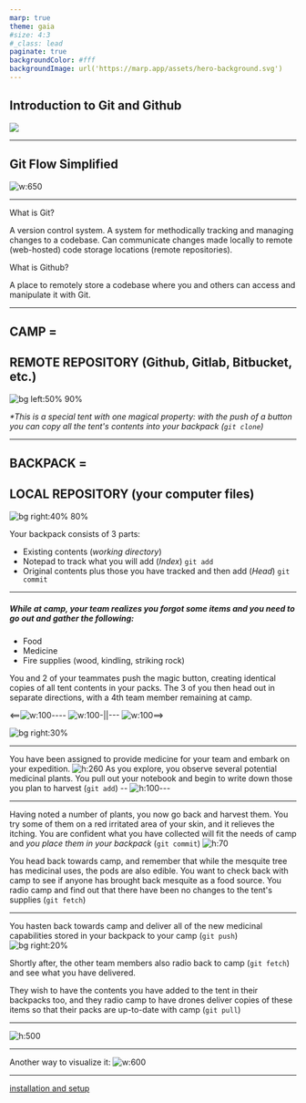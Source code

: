 ```yaml
---
marp: true
theme: gaia
#size: 4:3
#_class: lead
paginate: true
backgroundColor: #fff
backgroundImage: url('https://marp.app/assets/hero-background.svg')
---
```

## <!--fit--> Introduction to Git and Github
![](rsc/xkcd_git.png)

---

## Git Flow Simplified
![w:650](rsc/complicated_git.svg)

---
What is Git?

A version control system. A system for methodically tracking and managing changes to a codebase. Can communicate changes made locally to remote (web-hosted) code storage locations (remote repositories).

What is Github?

A place to remotely store a codebase where you and others can access and manipulate it with Git.

---
## CAMP =

## REMOTE REPOSITORY (Github, Gitlab, Bitbucket, etc.)
![bg left:50% 90%](rsc/tent.jpg)

<style scoped>
{font-size: 22px;}
</style>

_*This is a special tent with one magical property: with the push of a button you can copy all the tent's contents into your backpack (`git clone`)_

---
<style scoped>
{font-size: 26px;}
</style>

## BACKPACK =

## LOCAL REPOSITORY (your computer files)
![bg right:40% 80%](rsc/hike_pack.jpg)

Your backpack consists of 3 parts:
- Existing contents (_working directory_)
- Notepad to track what you will add (_Index_) `git add`
- Original contents plus those you have tracked and then add (_Head_) `git commit`

---
<style scoped>
{font-size: 24px;}
</style>
##### While at camp, your team realizes you forgot some items and you need to go out and gather the following:

- Food
- Medicine
- Fire supplies (wood, kindling, striking rock)

You and 2 of your teammates push the magic button, creating identical copies of all tent contents in your packs. The 3 of you then head out in separate directions, with a 4th team member remaining at camp.

<==![w:100](rsc/hike_pack.jpg)---- ![w:100](rsc/hike_pack.jpg)-||--- ![w:100](rsc/hike_pack.jpg)==> 

![bg right:30%](rsc/tent.jpg)

---
You have been assigned to provide medicine for your team and embark on your expedition.
![h:260](rsc/med.jpg)
As you explore, you observe several potential medicinal plants. You pull out your notebook and begin to write down those you plan to harvest (`git add`)
-- ![h:100](rsc/notebook.jpg)---

---
<style scoped>
{font-size: 32px;}
</style>
Having noted a number of plants, you now go back and harvest them. You try some of them on a red irritated area of your skin, and it relieves the itching. You are confident what you have collected will fit the needs of camp and *you place them in your backpack* (`git commit`) ![h:70](rsc/hike_pack.jpg)

You head back towards camp, and remember that while the mesquite tree has medicinal uses, the pods are also edible. You want to check back with camp to see if anyone has brought back mesquite as a food source. You radio camp and find out that there have been no changes to the tent's supplies (`git fetch`)

---
<style scoped>
{font-size: 32px;}
</style>
You hasten back towards camp and deliver all of the new medicinal capabilities stored in your backpack to your camp (`git push`) ![bg right:20%](rsc/tent.jpg)

Shortly after, the other team members also radio back to camp (`git fetch`) and see what you have delivered. 

They wish to have the contents you have added to the tent in their backpacks too, and they radio camp to have drones deliver copies of these items so that their packs are up-to-date with camp (`git pull`)

---
![h:500](rsc/git_smry.jpg)  

---
Another way to visualize it:
![w:600](rsc/gitflow.png) 

---

[installation and setup](week02_02_src.md)



